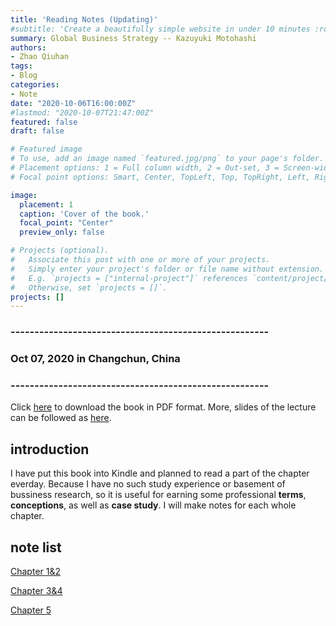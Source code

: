 ```yaml
---
title: 'Reading Notes (Updating)'
#subtitle: 'Create a beautifully simple website in under 10 minutes :rocket:'
summary: Global Business Strategy -- Kazuyuki Motohashi
authors:
- Zhao Qiuhan
tags:
- Blog
categories:
- Note
date: "2020-10-06T16:00:00Z"
#lastmod: "2020-10-07T21:47:00Z"
featured: false
draft: false

# Featured image
# To use, add an image named `featured.jpg/png` to your page's folder.
# Placement options: 1 = Full column width, 2 = Out-set, 3 = Screen-width
# Focal point options: Smart, Center, TopLeft, Top, TopRight, Left, Right, BottomLeft, Bottom, BottomRight

image:
  placement: 1
  caption: 'Cover of the book.'
  focal_point: "Center"
  preview_only: false

# Projects (optional).
#   Associate this post with one or more of your projects.
#   Simply enter your project's folder or file name without extension.
#   E.g. `projects = ["internal-project"]` references `content/project/deep-learning/index.md`.
#   Otherwise, set `projects = []`.
projects: []
---
```


### ------------------------------------------------------
### Oct 07, 2020 in Changchun, China
### ------------------------------------------------------

Click [here](https://link.springer.com/book/10.1007%2F978-4-431-55468-4) to download the book in PDF format. More, slides of the lecture can be followed as [here](http://www.mo.t.u-tokyo.ac.jp/kyouiku/GB2020.htm). 

## introduction

I have put this book into Kindle and planned to read a part of the chapter everday. Because I have no such study experience or basement of bussiness research, so it is useful for earning some professional **terms**, **conceptions**, as well as **case study**. I will make notes for each whole chapter.

## note list

[Chapter 1&2](/files/note/global/1,2.pdf)

[Chapter 3&4](/files/note/global/3,4.pdf) 

[Chapter 5](/files/note/global/5.pdf)


